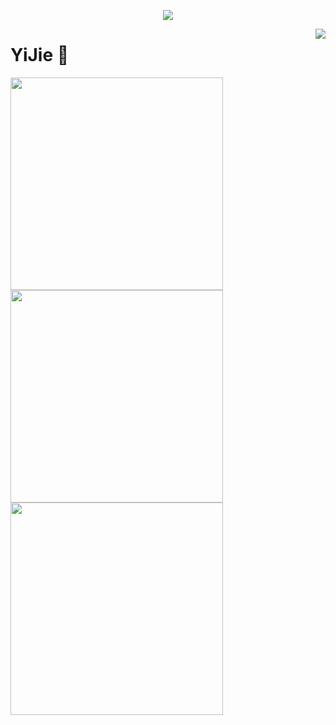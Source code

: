 <a href="https://github.com/NWYLZW">
  <p align="center">
    <img src="https://github-profile-trophy.vercel.app/?username=NWYLZW&column=7&theme=onedark"/>
  </p>
</a>

<a href="#">
  <img align="right" src="https://metrics.lecoq.io/NWYLZW?template=terminal" />
</a>

# YiJie 👋

<img width="340px" src="https://github-readme-stats.vercel.app/api?username=NWYLZW&theme=vue-dark&count_private=true&show_icons=true">
<img width="340px" src="https://github-readme-stats.vercel.app/api/top-langs/?username=NWYLZW&theme=vue-dark&layout=compact">
<img width="340px" src="https://github-readme-stats.vercel.app/api/pin/?username=NWYLZW&theme=vue-dark&repo=right-click-helper">
